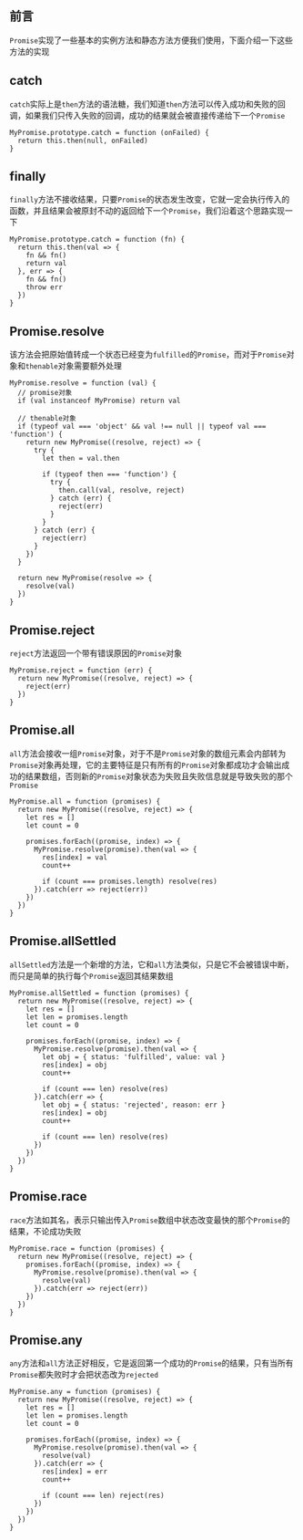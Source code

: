 ## 前言

`Promise`实现了一些基本的实例方法和静态方法方便我们使用，下面介绍一下这些方法的实现

## catch

`catch`实际上是`then`方法的语法糖，我们知道`then`方法可以传入成功和失败的回调，如果我们只传入失败的回调，成功的结果就会被直接传递给下一个`Promise`
```
MyPromise.prototype.catch = function (onFailed) {
  return this.then(null, onFailed)
}
```

## finally

`finally`方法不接收结果，只要`Promise`的状态发生改变，它就一定会执行传入的函数，并且结果会被原封不动的返回给下一个`Promise`，我们沿着这个思路实现一下
```
MyPromise.prototype.catch = function (fn) {
  return this.then(val => {
    fn && fn()
    return val
  }, err => {
    fn && fn()
    throw err
  })
}
```

## Promise.resolve

该方法会把原始值转成一个状态已经变为`fulfilled`的`Promise`，而对于`Promise`对象和`thenable`对象需要额外处理
```
MyPromise.resolve = function (val) {
  // promise对象
  if (val instanceof MyPromise) return val

  // thenable对象
  if (typeof val === 'object' && val !== null || typeof val === 'function') {
    return new MyPromise((resolve, reject) => {
      try {
        let then = val.then

        if (typeof then === 'function') {
          try {
            then.call(val, resolve, reject)
          } catch (err) {
            reject(err)
          }
        }
      } catch (err) {
        reject(err)
      }
    })
  }

  return new MyPromise(resolve => {
    resolve(val)
  })
}
```

## Promise.reject

`reject`方法返回一个带有错误原因的`Promise`对象
```
MyPromise.reject = function (err) {
  return new MyPromise((resolve, reject) => {
    reject(err)
  })
}
```

## Promise.all

`all`方法会接收一组`Promise`对象，对于不是`Promise`对象的数组元素会内部转为`Promise`对象再处理，它的主要特征是只有所有的`Promise`对象都成功才会输出成功的结果数组，否则新的`Promise`对象状态为失败且失败信息就是导致失败的那个`Promise`
```
MyPromise.all = function (promises) {
  return new MyPromise((resolve, reject) => {
    let res = []
    let count = 0

    promises.forEach((promise, index) => {
      MyPromise.resolve(promise).then(val => {
        res[index] = val
        count++

        if (count === promises.length) resolve(res)
      }).catch(err => reject(err))
    })
  })
}
```

## Promise.allSettled

`allSettled`方法是一个新增的方法，它和`all`方法类似，只是它不会被错误中断，而只是简单的执行每个`Promise`返回其结果数组
```
MyPromise.allSettled = function (promises) {
  return new MyPromise((resolve, reject) => {
    let res = []
    let len = promises.length
    let count = 0

    promises.forEach((promise, index) => {
      MyPromise.resolve(promise).then(val => {
        let obj = { status: 'fulfilled', value: val }
        res[index] = obj
        count++

        if (count === len) resolve(res)
      }).catch(err => {
        let obj = { status: 'rejected', reason: err }
        res[index] = obj
        count++

        if (count === len) resolve(res)
      })
    })
  })
}
```

## Promise.race

`race`方法如其名，表示只输出传入`Promise`数组中状态改变最快的那个`Promise`的结果，不论成功失败
```
MyPromise.race = function (promises) {
  return new MyPromise((resolve, reject) => {
    promises.forEach((promise, index) => {
      MyPromise.resolve(promise).then(val => {
        resolve(val)
      }).catch(err => reject(err))
    })
  })
}
```

## Promise.any

`any`方法和`all`方法正好相反，它是返回第一个成功的`Promise`的结果，只有当所有`Promise`都失败时才会把状态改为`rejected`
```
MyPromise.any = function (promises) {
  return new MyPromise((resolve, reject) => {
    let res = []
    let len = promises.length
    let count = 0

    promises.forEach((promise, index) => {
      MyPromise.resolve(promise).then(val => {
        resolve(val)
      }).catch(err => {
        res[index] = err
        count++

        if (count === len) reject(res)
      })
    })
  })
}
```